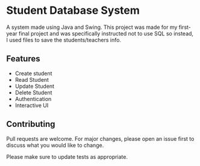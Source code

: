 # Student Database System

A system made using Java and Swing. This project was made for my first-year final project and was specifically instructed not to use SQL so instead, I used files to save the students/teachers info.



## Features
 
* Create student
* Read Student
* Update Student
* Delete Student
* Authentication
* Interactive UI



## Contributing
Pull requests are welcome. For major changes, please open an issue first to discuss what you would like to change.

Please make sure to update tests as appropriate.
